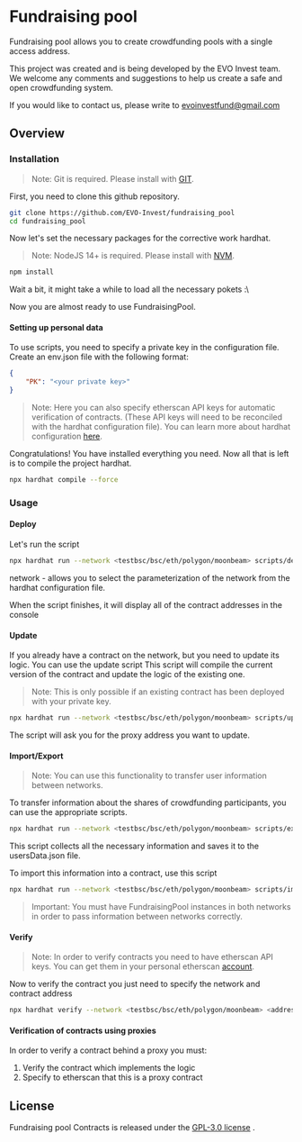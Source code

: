 # Fundraising pool

Fundraising pool allows you to create crowdfunding pools with a single access address.

This project was created and is being developed by the EVO Invest team. We welcome any comments and suggestions to help us create a safe and open crowdfunding system.

If you would like to contact us, please write to evoinvestfund@gmail.com
## Overview

### Installation

> Note: Git is required. Please install with [GIT](https://github.com/git-guides/install-git).

First, you need to clone this github repository.

```bash
git clone https://github.com/EVO-Invest/fundraising_pool
cd fundraising_pool
```

Now let's set the necessary packages for the corrective work hardhat.

> Note: NodeJS 14+ is required. Please install with [NVM](https://nvm.sh).

```bash
npm install
```

Wait a bit, it might take a while to load all the necessary pokets :\

Now you are almost ready to use FundraisingPool.

#### Setting up personal data

To use scripts, you need to specify a private key in the configuration file.
Create an env.json file with the following format:

```json
{
    "PK": "<your private key>"
}
```

> Note: Here you can also specify etherscan API keys for automatic verification of contracts. (These API keys will need to be reconciled with the hardhat configuration file). You can learn more about hardhat configuration [here](https://hardhat.org/config).

Congratulations! You have installed everything you need. Now all that is left is to compile the project hardhat.

```bash
npx hardhat compile --force
```

### Usage

#### Deploy

Let's run the script

```bash
npx hardhat run --network <testbsc/bsc/eth/polygon/moonbeam> scripts/deploy.js
```

network - allows you to select the parameterization of the network from the hardhat configuration file. 

When the script finishes, it will display all of the contract addresses in the console

#### Update

If you already have a contract on the network, but you need to update its logic. You can use the update script
This script will compile the current version of the contract and update the logic of the existing one.

> Note: This is only possible if an existing contract has been deployed with your private key.

```bash
npx hardhat run --network <testbsc/bsc/eth/polygon/moonbeam> scripts/update.js
```

The script will ask you for the proxy address you want to update.

#### Import/Export

> Note: You can use this functionality to transfer user information between networks.

To transfer information about the shares of crowdfunding participants, you can use the appropriate scripts.

```bash
npx hardhat run --network <testbsc/bsc/eth/polygon/moonbeam> scripts/exportData.js
```
This script collects all the necessary information and saves it to the usersData.json file.

To import this information into a contract, use this script

```bash
npx hardhat run --network <testbsc/bsc/eth/polygon/moonbeam> scripts/importData.js
```

> Important: You must have FundraisingPool instances in both networks in order to pass information between networks correctly.

#### Verify

> Note: In order to verify contracts you need to have etherscan API keys. You can get them in your personal etherscan [account](https://etherscan.io/login).

Now to verify the contract you just need to specify the network and contract address

```bash
npx hardhat verify --network <testbsc/bsc/eth/polygon/moonbeam> <address>
```

#### Verification of contracts using proxies

In order to verify a contract behind a proxy you must:
1. Verify the contract which implements the logic
2. Specify to etherscan that this is a proxy contract

## License

Fundraising pool Contracts is released under the [GPL-3.0 license](https://github.com/EVO-Invest/fundraising_pool/blob/main/LICENSE) .
